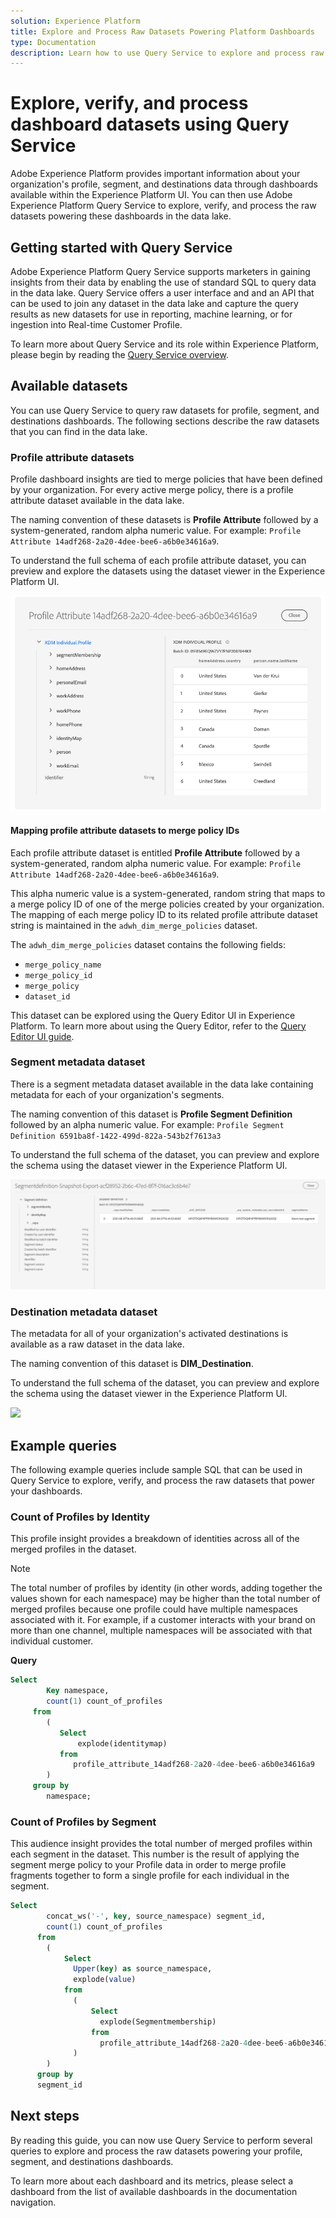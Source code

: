 ```yaml
---
solution: Experience Platform
title: Explore and Process Raw Datasets Powering Platform Dashboards
type: Documentation
description: Learn how to use Query Service to explore and process raw datasets powering profile, segment, and destination dashboards in Experience Platform.
---
```


# Explore, verify, and process dashboard datasets using Query Service

Adobe Experience Platform provides important information about your organization's profile, segment, and destinations data through dashboards available within the Experience Platform UI. You can then use Adobe Experience Platform Query Service to explore, verify, and process the raw datasets powering these dashboards in the data lake.

## Getting started with Query Service 

Adobe Experience Platform Query Service supports marketers in gaining insights from their data by enabling the use of standard SQL to query data in the data lake. Query Service offers a user interface and and an API that can be used to join any dataset in the data lake and capture the query results as new datasets for use in reporting, machine learning, or for ingestion into Real-time Customer Profile. 

To learn more about Query Service and its role within Experience Platform, please begin by reading the [Query Service overview](../query-service/home.md).

## Available datasets

You can use Query Service to query raw datasets for profile, segment, and destinations dashboards. The following sections describe the raw datasets that you can find in the data lake.

### Profile attribute datasets

Profile dashboard insights are tied to merge policies that have been defined by your organization. For every active merge policy, there is a profile attribute dataset available in the data lake. 

The naming convention of these datasets is **Profile Attribute** followed by a system-generated, random alpha numeric value. For example: `Profile Attribute 14adf268-2a20-4dee-bee6-a6b0e34616a9`.

To understand the full schema of each profile attribute dataset, you can preview and explore the datasets using the dataset viewer in the Experience Platform UI.

![](images/query/profile-attribute.png)

#### Mapping profile attribute datasets to merge policy IDs

Each profile attribute dataset is entitled **Profile Attribute** followed by a system-generated, random alpha numeric value. For example: `Profile Attribute 14adf268-2a20-4dee-bee6-a6b0e34616a9`. 

This alpha numeric value is a system-generated, random string that maps to a merge policy ID of one of the merge policies created by your organization. The mapping of each merge policy ID to its related profile attribute dataset string is maintained in the `adwh_dim_merge_policies` dataset. 

The `adwh_dim_merge_policies` dataset contains the following fields:

* `merge_policy_name`
* `merge_policy_id`
* `merge_policy`
* `dataset_id`

This dataset can be explored using the Query Editor UI in Experience Platform. To learn more about using the Query Editor, refer to the [Query Editor UI guide](../query-service/ui/user-guide.md).

### Segment metadata dataset

There is a segment metadata dataset available in the data lake containing metadata for each of your organization's segments.

The naming convention of this dataset is **Profile Segment Definition** followed by an alpha numeric value. For example: `Profile Segment Definition 6591ba8f-1422-499d-822a-543b2f7613a3`

To understand the full schema of the dataset, you can preview and explore the schema using the dataset viewer in the Experience Platform UI.

![](images/query/segment-metadata.png)

### Destination metadata dataset

The metadata for all of your organization's activated destinations is available as a raw dataset in the data lake.

The naming convention of this dataset is **DIM_Destination**.

To understand the full schema of the dataset, you can preview and explore the schema using the dataset viewer in the Experience Platform UI.

![](images/query/destinations-metadata.png)

## Example queries

The following example queries include sample SQL that can be used in Query Service to explore, verify, and process the raw datasets that power your dashboards.

### Count of Profiles by Identity

This profile insight provides a breakdown of identities across all of the merged profiles in the dataset. 

>[!NOTE]
>
>The total number of profiles by identity (in other words, adding together the values shown for each namespace) may be higher than the total number of merged profiles because one profile could have multiple namespaces associated with it. For example, if a customer interacts with your brand on more than one channel, multiple namespaces will be associated with that individual customer.

**Query**

```sql
Select
        Key namespace,
        count(1) count_of_profiles
     from
        (
           Select
               explode(identitymap)
           from
              profile_attribute_14adf268-2a20-4dee-bee6-a6b0e34616a9
        )
     group by
        namespace;
```

### Count of Profiles by Segment

This audience insight provides the total number of merged profiles within each segment in the dataset. This number is the result of applying the segment merge policy to your Profile data in order to merge profile fragments together to form a single profile for each individual in the segment. 

```sql
Select          
        concat_ws('-', key, source_namespace) segment_id,
        count(1) count_of_profiles
      from
        (
            Select
              Upper(key) as source_namespace,
              explode(value)
            from
              (
                  Select
                    explode(Segmentmembership)
                  from
                    profile_attribute_14adf268-2a20-4dee-bee6-a6b0e34616a9
              )
        )
      group by
      segment_id
```

## Next steps

By reading this guide, you can now use Query Service to perform several queries to explore and process the raw datasets powering your profile, segment, and destinations dashboards. 

To learn more about each dashboard and its metrics, please select a dashboard from the list of available dashboards in the documentation navigation.
